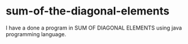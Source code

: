 # sum-of-the-diagonal-elements
I have a done a program in SUM OF DIAGONAL ELEMENTS  using java programming language.

